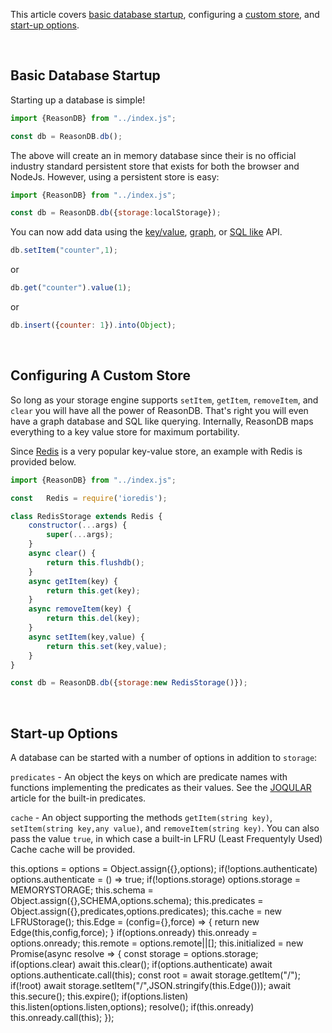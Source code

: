 This article covers <a href="#basic">basic database startup</a>, configuring a <a href="#custom">custom store</a>, and <a href="#options">start-up options</a>.

<a name="basic">&nbsp;</a>

## Basic Database Startup

Starting up a database is simple!

```javascript
import {ReasonDB} from "../index.js";

const db = ReasonDB.db();
```

The above will create an in memory database since their is no official industry standard persistent store that exists for both the browser and NodeJs. However, using a persistent store is easy:

```javascript
import {ReasonDB} from "../index.js";

const db = ReasonDB.db({storage:localStorage});
```

You can now add data using the [key/value](/#/reasondb/tutorials/indexedKeyValue), [graph](/#/reasondb/tutorials/graph), or [SQL like](/#/reasondb/tutorials/SQLlike) API.

```javascript
db.setItem("counter",1);
```

or

```javascript
db.get("counter").value(1);
```

or

```javascript
db.insert({counter: 1}).into(Object);
```



<a name="custom">&nbsp;</a>

## Configuring A Custom Store

So long as your storage engine supports `setItem`, `getItem`, `removeItem`, and `clear` you will have all the power of ReasonDB. That's right you will even have a graph database and SQL like querying. Internally, ReasonDB maps everything to a key value store for maximum portability.

Since [Redis](https://redis.io/) is a very popular key-value store, an example with Redis is provided below.

```javascript
import {ReasonDB} from "../index.js";

const	Redis = require('ioredis');

class RedisStorage extends Redis {
	constructor(...args) {
		super(...args);
	}
	async clear() {
		return this.flushdb();
	}
	async getItem(key) {
		return this.get(key);
	}
	async removeItem(key) {
		return this.del(key);
	}
	async setItem(key,value) {
		return this.set(key,value);
	}
}

const db = ReasonDB.db({storage:new RedisStorage()});

```

<a name="options">&nbsp;</a>

## Start-up Options

A database can be started with a number of options in addition to `storage`:

`predicates` - An object the keys on which are predicate names with functions implementing the predicates as their values. See the [JOQULAR](/#/reasondb/tutorials/joqular) article for the built-in predicates.

`cache` - An object supporting the methods `getItem(string key)`, `setItem(string key,any value)`, and `removeItem(string key)`. You can also pass the value `true`, in which case a built-in LFRU (Least Frequentyly Used) Cache cache will be provided.


this.options = options = Object.assign({},options);
		if(!options.authenticate) options.authenticate = () => true;
		if(!options.storage) options.storage = MEMORYSTORAGE;
		this.schema = Object.assign({},SCHEMA,options.schema);
		this.predicates = Object.assign({},predicates,options.predicates);
		this.cache = new LFRUStorage();
		this.Edge = (config={},force) => {
			return new Edge(this,config,force);
		}
		if(options.onready) this.onready = options.onready;
		this.remote = options.remote||[];
		this.initialized = new Promise(async resolve => {
			const storage = options.storage;
			if(options.clear) await this.clear();
			if(options.authenticate) await options.authenticate.call(this);
			const root = await storage.getItem("/");
			if(!root) await storage.setItem("/",JSON.stringify(this.Edge()));
			await this.secure();
			this.expire();
			if(options.listen) this.listen(options.listen,options);
			resolve();
			if(this.onready) this.onready.call(this);
		});